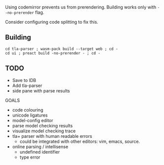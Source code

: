 
Using codemirror prevents us from prerendering. Building works only with
`--no-prerender` flag.

Consider configuring code splitting to fix this.


Building
--------

```
cd tla-parser ; wasm-pack build --target web ; cd -
cd ui ; preact build -no-prerender - ; cd -
```

TODO
----
  - Save to IDB
  - Add tla-parser
  - side pane with parse results

GOALS
  - code colouring
  - unicode ligatures
  - model-config editor
  - parse model checking results
  - visualize model checking trace
  - tla+ parser with human readable errors
    - could be integrated with other editors: vim, emacs, source.
  - online parsing / intellisense
     - undefined identifier
     - type error

